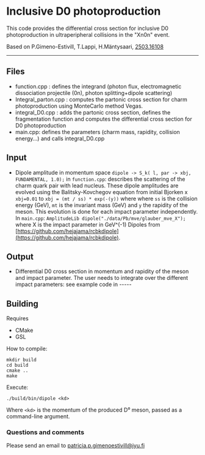 # Inclusive D0 photoproduction


This code provides the differential cross section for inclusive D0 photoproduction in ultraperipheral collisions in the "Xn0n" event.

Based on P.Gimeno-Estivill, T.Lappi, H.Mäntysaari, [2503.16108](https://arxiv.org/abs/2503.16108) 


***
## Files

- function.cpp : defines the integrand (photon flux, electromagnetic dissociation projectile (0n), photon splitting+dipole scattering)
- Integral_parton.cpp : computes the partonic cross section for charm photoproduction using MonteCarlo method Vegas.
- integral_D0.cpp : adds the partonic cross section, defines the fragmentation function and computes the differential cross section for D0 photoproduction
- main.cpp: defines the parameters (charm mass, rapidity, collision energy...) and calls integral_D0.cpp


## Input
- Dipole amplitude in momentum space `dipole -> S_k( l, par -> xbj, FUNDAMENTAL, 1.0);` in `function.cpp`: describes the scattering of the charm quark pair with lead nucleus. 
These dipole amplitudes are evolved using the Balitsky-Kovchegov equation from initial Bjorken x `xbj=0.01` to `xbj = (mt / ss) * exp(-(y))` where 
where `ss` is the collision energy (GeV), `mt` is the invariant mass (GeV) and `y` the rapidity of the meson. This evolution is done for each impact parameter independently.
In `main.cpp`: `AmplitudeLib dipole("./data/Pb/mve/glauber_mve_X");` where X is the impact parameter in GeV^(-1) 
Dipoles from [https://github.com/hejajama/rcbkdipole](https://github.com/hejajama/rcbkdipole).

## Output

- Differential D0 cross section in momentum and rapidity of the meson and impact parameter. The user needs to integrate over the different impact parameters: see example code
in -----

## Building
Requires
- CMake
- GSL

How to compile:
```
mkdir build
cd build
cmake ..
make
```
Execute:

`./build/bin/dipole <kd>`

Where `<kd>` is the momentum of the produced D⁰ meson, passed as a command-line argument.


### Questions and comments
Please send an email to patricia.p.gimenoestivill@jyu.fi
